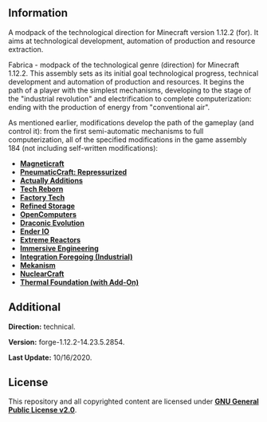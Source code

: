 ## Information

A modpack of the technological direction for Minecraft version 1.12.2 (for). It aims at technological development, automation of production and resource extraction.
 
Fabrica - modpack of the technological genre (direction) for Minecraft 1.12.2. This assembly sets as its initial goal technological progress, technical development and automation of production and resources. It begins the path of a player with the simplest mechanisms, developing to the stage of the "industrial revolution" and electrification to complete computerization: ending with the production of energy from "conventional air".
 
As mentioned earlier, modifications develop the path of the gameplay (and control it): from the first semi-automatic mechanisms to full computerization, all of the specified modifications in the game assembly 184 (not including self-written modifications):
 
* **[Magneticraft](https://www.curseforge.com/minecraft/mc-mods/magneticraft)**
* **[PneumaticCraft: Repressurized](https://www.curseforge.com/minecraft/mc-mods/pneumaticcraft-repressurized)**
* **[Actually Additions](https://www.curseforge.com/minecraft/mc-mods/actually-additions)**
* **[Tech Reborn](https://www.curseforge.com/minecraft/mc-mods/techreborn)**
* **[Factory Tech](https://www.curseforge.com/minecraft/mc-mods/factory-tech)**
* **[Refined Storage](https://www.curseforge.com/minecraft/mc-mods/refined-storage)**
* **[OpenComputers](https://www.curseforge.com/minecraft/mc-mods/opencomputers)**
* **[Draconic Evolution](https://www.curseforge.com/minecraft/mc-mods/draconic-evolution)**
* **[Ender IO](https://www.curseforge.com/minecraft/mc-mods/ender-io)**
* **[Extreme Reactors](https://www.curseforge.com/minecraft/mc-mods/extreme-reactors)**
* **[Immersive Engineering](https://www.curseforge.com/minecraft/mc-mods/immersive-engineering)**
* **[Integration Foregoing (Industrial)](https://www.curseforge.com/minecraft/mc-mods/integration-foregoing)**
* **[Mekanism](https://www.curseforge.com/minecraft/mc-mods/mekanism)**
* **[NuclearCraft](https://www.curseforge.com/minecraft/mc-mods/nuclearcraft-mod)**
* **[Thermal Foundation (with Add-On)](https://www.curseforge.com/minecraft/mc-mods/thermal-foundation)**

## Additional

**Direction:** technical.

**Version:** forge-1.12.2-14.23.5.2854.

**Last Update:** 10/16/2020.

## License

This repository and all copyrighted content are licensed under **[GNU General Public License v2.0](https://github.com/Avandelta/Fabrica/blob/main/LICENSE)**.